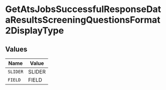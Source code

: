 # GetAtsJobsSuccessfulResponseDataResultsScreeningQuestionsFormat2DisplayType


## Values

| Name     | Value    |
| -------- | -------- |
| `SLIDER` | SLIDER   |
| `FIELD`  | FIELD    |
